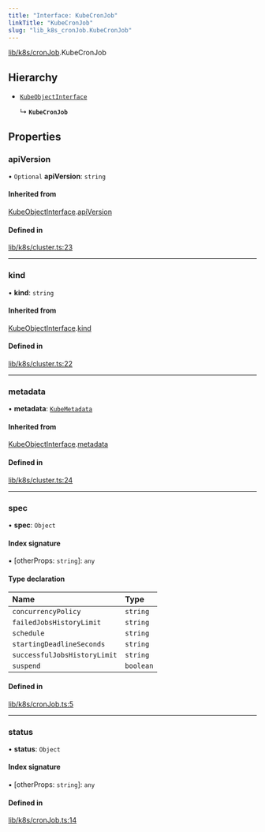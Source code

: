 ```yaml
---
title: "Interface: KubeCronJob"
linkTitle: "KubeCronJob"
slug: "lib_k8s_cronJob.KubeCronJob"
---
```


[lib/k8s/cronJob](../modules/lib_k8s_cronJob.md).KubeCronJob

## Hierarchy

- [`KubeObjectInterface`](lib_k8s_cluster.KubeObjectInterface.md)

  ↳ **`KubeCronJob`**

## Properties

### apiVersion

• `Optional` **apiVersion**: `string`

#### Inherited from

[KubeObjectInterface](lib_k8s_cluster.KubeObjectInterface.md).[apiVersion](lib_k8s_cluster.KubeObjectInterface.md#apiversion)

#### Defined in

[lib/k8s/cluster.ts:23](https://github.com/kinvolk/headlamp/blob/490b989/frontend/src/lib/k8s/cluster.ts#L23)

___

### kind

• **kind**: `string`

#### Inherited from

[KubeObjectInterface](lib_k8s_cluster.KubeObjectInterface.md).[kind](lib_k8s_cluster.KubeObjectInterface.md#kind)

#### Defined in

[lib/k8s/cluster.ts:22](https://github.com/kinvolk/headlamp/blob/490b989/frontend/src/lib/k8s/cluster.ts#L22)

___

### metadata

• **metadata**: [`KubeMetadata`](lib_k8s_cluster.KubeMetadata.md)

#### Inherited from

[KubeObjectInterface](lib_k8s_cluster.KubeObjectInterface.md).[metadata](lib_k8s_cluster.KubeObjectInterface.md#metadata)

#### Defined in

[lib/k8s/cluster.ts:24](https://github.com/kinvolk/headlamp/blob/490b989/frontend/src/lib/k8s/cluster.ts#L24)

___

### spec

• **spec**: `Object`

#### Index signature

▪ [otherProps: `string`]: `any`

#### Type declaration

| Name | Type |
| :------ | :------ |
| `concurrencyPolicy` | `string` |
| `failedJobsHistoryLimit` | `string` |
| `schedule` | `string` |
| `startingDeadlineSeconds` | `string` |
| `successfulJobsHistoryLimit` | `string` |
| `suspend` | `boolean` |

#### Defined in

[lib/k8s/cronJob.ts:5](https://github.com/kinvolk/headlamp/blob/490b989/frontend/src/lib/k8s/cronJob.ts#L5)

___

### status

• **status**: `Object`

#### Index signature

▪ [otherProps: `string`]: `any`

#### Defined in

[lib/k8s/cronJob.ts:14](https://github.com/kinvolk/headlamp/blob/490b989/frontend/src/lib/k8s/cronJob.ts#L14)
